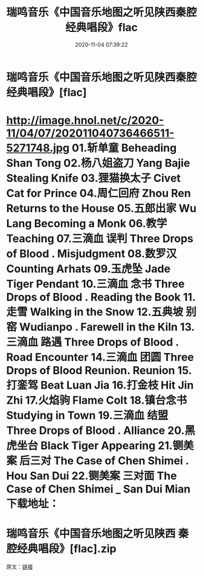 ﻿---
title: 瑞鸣音乐《中国音乐地图之听见陕西秦腔经典唱段》flac
date: 2020-11-04 07:39:22
categories: APE、FLAC、MP3
tags: 华语中文
---
# 瑞鸣音乐《中国音乐地图之听见陕西秦腔经典唱段》[flac]

http://image.hnol.net/c/2020-11/04/07/202011040736466511-5271748.jpg
01.斩单童 Beheading Shan Tong
02.杨八姐盗刀 Yang Bajie Stealing Knife
03.狸猫换太子 Civet Cat for Prince
04.周仁回府 Zhou Ren Returns to the House
05.五郎出家 Wu Lang Becoming a Monk
06.教学 Teaching
07.三滴血 误判 Three Drops of Blood . Misjudgment
08.数罗汉 Counting Arhats
09.玉虎坠 Jade Tiger Pendant
10.三滴血 念书 Three Drops of Blood . Reading the Book
11.走雪 Walking in the Snow
12.五典坡 别窑 Wudianpo . Farewell in the Kiln
13.三滴血 路遇 Three Drops of Blood . Road Encounter
14.三滴血 团圆 Three Drops of Blood Reunion. Reunion
15.打銮驾 Beat Luan Jia
16.打金枝 Hit Jin Zhi
17.火焰驹 Flame Colt
18.镇台念书 Studying in Town
19.三滴血 结盟 Three Drops of Blood . Alliance
20.黑虎坐台 Black Tiger Appearing
21.铡美案 后三对 The Case of Chen Shimei . Hou San Dui
22.铡美案 三对面 The Case of Chen Shimei _ San Dui
Mian
下载地址：
==============================
瑞鸣音乐《中国音乐地图之听见陕西 秦腔经典唱段》[flac].zip
==============================
原文：[链接](https://blog.sina.com.cn/s/blog_1647c7e7601030or0.html)